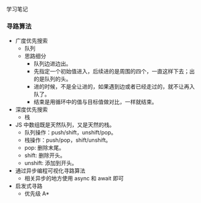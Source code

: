 学习笔记

### 寻路算法

-   广度优先搜索
    -   队列
    -   思路细分
        -   队列边进边出。
        -   先指定一个初始值进入，后续进的是周围的四个，一直这样下去；出的是队列的头。
        -   进的时候，不是全让进的，如果遇到边或者已经走过的，就不让再入队了。
        -   结束是用循环中的值与目标值做对比，一样就结束。
-   深度优先搜索
    -   栈
-   JS 中数组既是天然队列，又是天然的栈。
    -   队列操作：push/shift，unshift/pop。
    -   栈操作：push/pop，shift/unshift。
    -   pop: 删除末尾。
    -   shift: 删除开头。
    -   unshift: 添加到开头。
-   通过异步编程可视化寻路算法
    -   相关异步的地方使用 async 和 await 即可
-   启发式寻路
    -   优先级 A\*
